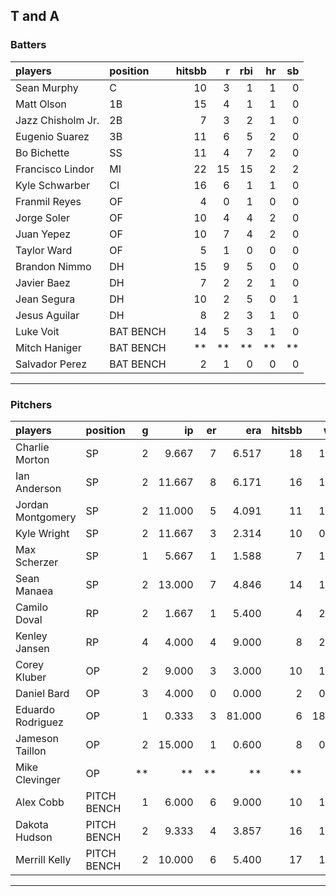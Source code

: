 ## T and A

### Batters

 
|players           |position  | hitsbb|  r| rbi| hr| sb| 
|:-----------------|:---------|------:|--:|---:|--:|--:| 
|Sean Murphy       |C         |     10|  3|   1|  1|  0| 
|Matt Olson        |1B        |     15|  4|   1|  1|  0| 
|Jazz Chisholm Jr. |2B        |      7|  3|   2|  1|  0| 
|Eugenio Suarez    |3B        |     11|  6|   5|  2|  0| 
|Bo Bichette       |SS        |     11|  4|   7|  2|  0| 
|Francisco Lindor  |MI        |     22| 15|  15|  2|  2| 
|Kyle Schwarber    |CI        |     16|  6|   1|  1|  0| 
|Franmil Reyes     |OF        |      4|  0|   1|  0|  0| 
|Jorge Soler       |OF        |     10|  4|   4|  2|  0| 
|Juan Yepez        |OF        |     10|  7|   4|  2|  0| 
|Taylor Ward       |OF        |      5|  1|   0|  0|  0| 
|Brandon Nimmo     |DH        |     15|  9|   5|  0|  0| 
|Javier Baez       |DH        |      7|  2|   2|  1|  0| 
|Jean Segura       |DH        |     10|  2|   5|  0|  1| 
|Jesus Aguilar     |DH        |      8|  2|   3|  1|  0| 
|Luke Voit         |BAT BENCH |     14|  5|   3|  1|  0| 
|Mitch Haniger     |BAT BENCH |     **| **|  **| **| **| 
|Salvador Perez    |BAT BENCH |      2|  1|   0|  0|  0| 


* * *

### Pitchers

 
|players           |position    |  g|     ip| er|    era| hitsbb|   whip| so|  w| sv| 
|:-----------------|:-----------|--:|------:|--:|------:|------:|------:|--:|--:|--:| 
|Charlie Morton    |SP          |  2|  9.667|  7|  6.517|     18|  1.862|  9|  1|  0| 
|Ian Anderson      |SP          |  2| 11.667|  8|  6.171|     16|  1.371| 11|  0|  0| 
|Jordan Montgomery |SP          |  2| 11.000|  5|  4.091|     11|  1.000|  8|  0|  0| 
|Kyle Wright       |SP          |  2| 11.667|  3|  2.314|     10|  0.857| 11|  1|  0| 
|Max Scherzer      |SP          |  1|  5.667|  1|  1.588|      7|  1.235|  4|  1|  0| 
|Sean Manaea       |SP          |  2| 13.000|  7|  4.846|     14|  1.077| 10|  0|  0| 
|Camilo Doval      |RP          |  2|  1.667|  1|  5.400|      4|  2.400|  1|  0|  0| 
|Kenley Jansen     |RP          |  4|  4.000|  4|  9.000|      8|  2.000|  5|  1|  2| 
|Corey Kluber      |OP          |  2|  9.000|  3|  3.000|     10|  1.111|  7|  0|  0| 
|Daniel Bard       |OP          |  3|  4.000|  0|  0.000|      2|  0.500|  5|  1|  2| 
|Eduardo Rodriguez |OP          |  1|  0.333|  3| 81.000|      6| 18.000|  0|  0|  0| 
|Jameson Taillon   |OP          |  2| 15.000|  1|  0.600|      8|  0.533| 12|  1|  0| 
|Mike Clevinger    |OP          | **|     **| **|     **|     **|     **| **| **| **| 
|Alex Cobb         |PITCH BENCH |  1|  6.000|  6|  9.000|     10|  1.667|  7|  0|  0| 
|Dakota Hudson     |PITCH BENCH |  2|  9.333|  4|  3.857|     16|  1.714|  5|  0|  0| 
|Merrill Kelly     |PITCH BENCH |  2| 10.000|  6|  5.400|     17|  1.700|  7|  0|  0| 


* * *


